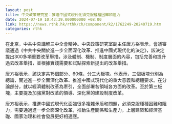 ```yaml
---
layout: post
title: 中央政策研究室：推進中國式現代化須克服種種困難和阻力
date: 2024-07-19 10:43:39.000000000 +08:00
link: https://news.rthk.hk/rthk/ch/component/k2/1762249-20240719.htm
categories: rthk
---
```


在北京，中共中央講解三中全會精神。中央政策研究室副主任唐方裕表示，會議審議通過《中共中央關於進一步全面深化改革、推進中國式現代化的決定》，該決定提出300多項重要改革舉措，涉及體制、機制、制度層面的內容，包括完善和提升過去改革舉措，並根據實踐需要和試點探索新提出的改革舉措。

唐方裕表示，該決定共15個部分、60條，分三大板塊。他表示，三個板塊分別為總論，闡述進一步全面深化改革、推進中國式現代化的重大意義和總體要求。在分論部分，就以經濟體制改革為牽引，全面部署各領域各方面的改革。至於第三板塊，主要提及加強黨對改革的領導、深化黨的建設制度改革。

唐方裕表示，推進中國式現代化面臨很多複雜矛盾和問題，必須克服種種困難和阻力，需要通過進一步全面深化改革，推動生產關係和生產力，上層建築和經濟基礎、國家治理和社會發展更好相適應。
